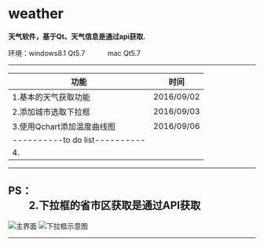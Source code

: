 # weather
**天气软件，基于Qt、天气信息是通过api获取.**

环境：windows8.1 Qt5.7
　　　mac Qt5.7

----------
|  功能                      |  时间                    |
|  ------------------------  | ------------------------ |
| 1.基本的天气获取功能       |  2016/09/02              | 
| 2.添加城市选取下拉框       |  2016/09/03              | 
| 3.使用Qchart添加温度曲线图 |  2016/09/06              |
| ----------to do list----------||
| 4.||
----------
PS：<br/>
　　2.下拉框的省市区获取是通过API获取
　　
----------
![主界面](https://github.com/leolin0518/weather/blob/master/readme/%E5%BE%AE%E4%BF%A1%E6%88%AA%E5%9B%BE_20160904230011.png)
![下拉框示意图](https://github.com/leolin0518/weather/blob/master/readme/%E5%BE%AE%E4%BF%A1%E6%88%AA%E5%9B%BE_20160904230116.png)


----------
